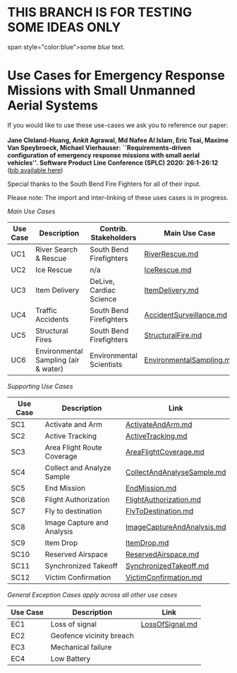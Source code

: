 # THIS BRANCH IS FOR TESTING SOME IDEAS ONLY
span style="color:blue">some *blue* text</span>.

# Use Cases for Emergency Response Missions with Small Unmanned Aerial Systems

If you would like to use these use-cases we ask you to reference our paper: <br><br>
**Jane Cleland-Huang, Ankit Agrawal, Md Nafee Al Islam, Eric Tsai, Maxime Van Speybroeck, Michael Vierhauser:
``Requirements-driven configuration of emergency response missions with small aerial vehicles''. Software Product Line Conference (SPLC) 2020: 26:1-26:12**
([bib available here](SPLC2020.txt))

Special thanks to the South Bend Fire Fighters for all of their input.

Please note: The import and inter-linking of these uses cases is in progress.

*Main Use Cases*

| Use Case      | Description                 | Contrib. Stakeholders              | Main Use Case  |
| ------------- |-------------                    | -----                              |            -----|    
| UC1           | River Search & Rescue           | South Bend Firefighters |[RiverRescue.md](usecases/main/RiverRescue.md ) 
| UC2           |Ice Rescue                       |   n/a |[IceRescue.md](usecases/main/IceRescue.md ) 
| UC3           |Item Delivery         |    DeLive, Cardiac Science | [ItemDelivery.md](usecases/main/ItemDelivery.md)
| UC4           |Traffic Accidents                |    South Bend Firefighters | [AccidentSurveillance.md](usecases/main/AccidentSurveillance.md)
| UC5           | Structural Fires                |    South Bend Firefighters | [StructuralFire.md](usecases/main/StructuralFire.md)
| UC6           | Environmental Sampling  (air & water)               |    Environmental Scientists | [EnvironmentalSampling.md](usecases/main/EnvironmentalSampling.md)


*Supporting Use Cases*

| Use Case      | Description                  | Link  |
| ------------- |-------------                    | -----     |
| SC1           | Activate and Arm | [ActivateAndArm.md](usecases/supporting/ActivateAndArm.md)|
| SC2           | Active Tracking  | [ActiveTracking.md](usecases/supporting/ActiveTracking.md)|
| SC3           | Area Flight Route Coverage | [AreaFlightCoverage.md](usecases/supporting/AreaFlightCoverage.md)|
| SC4           | Collect and Analyze Sample | [CollectAndAnalyseSample.md](usecases/supporting/CollectAndAnalyseSample.md)|
| SC5           | End Mission  | [EndMission.md](usecases/supporting/EndMission.md)|
| SC6           | Flight Authorization  | [FlightAuthorization.md](usecases/supporting/FlightAuthorization.md)|
| SC7           | Fly to destination |[FlyToDestination.md](usecases/supporting/FlyToDestination.md)|
| SC8           | Image Capture and Analysis  | [ImageCaptureAndAnalysis.md](usecases/supporting/ImageCaptureAndAnalysis.md)|
| SC9           | Item Drop |[ItemDrop.md](usecases/supporting/ItemDrop.md)|
| SC10          | Reserved Airspace |[ReservedAirspace.md](usecases/supporting/ReservedAirspace.md)|
| SC11          | Synchronized Takeoff  | [SynchronizedTakeoff.md](usecases/supporting/SynchronizedTakeoff.md)|
| SC12          | Victim Confirmation  | [VictimConfirmation.md](usecases/supporting/VictimConfirmation.md)|


*<a name="GeneralExceptions">General Exception Cases</a> apply across all other use cases*

| Use Case      | Description                  | Link  |
| ------------- |-------------                    | -----     |
|   EC1         | Loss of signal         | [LossOfSignal.md](usecases/general_exceptions/LossOfSignal.md) |
|  EC2   | Geofence vicinity breach ||
|  EC3   | Mechanical failure ||
|  EC4   | Low Battery ||


